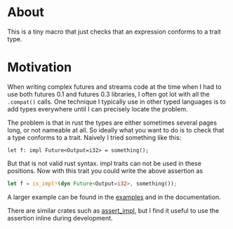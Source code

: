 # About

This is a tiny macro that just checks that an expression conforms to a trait type.

# Motivation

When writing complex futures and streams code at the time when I had to use both futures 0.1 and futures 0.3 libraries,
I often got lot with all the `.compat()` calls. One technique I typically use in other typed languages is to add types
everywhere until I can precisely locate the problem.

The problem is that in rust the types are either sometimes several pages long, or not nameable at all. So ideally what you
want to do is to check that a type conforms to a trait. Naively I tried something like this:

```notrust
let f: impl Future<Output=i32> = something();
```

But that is not valid rust syntax. impl traits can not be used in these positions. Now with this trait you could write the
above assertion as

```rust
let f = is_impl!(dyn Future<Output=i32>, something());
```

A larger example can be found in the [examples](examples/future_compat.rs) and in the documentation.

There are similar crates such as [assert_impl](https://docs.rs/assert-impl/0.1.3/assert_impl/), but I find it useful to use
the assertion inline during development.
